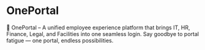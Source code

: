 # OnePortal
🚀 OnePortal – A unified employee experience platform that brings IT, HR, Finance, Legal, and Facilities into one seamless login. Say goodbye to portal fatigue — one portal, endless possibilities.
